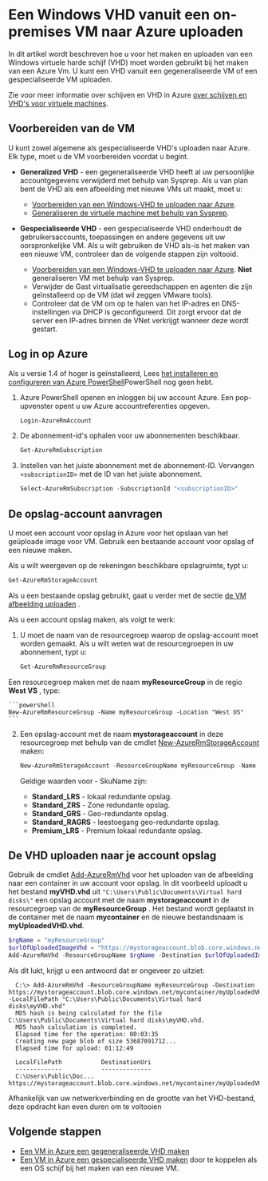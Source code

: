 <properties
    pageTitle="Een Windows VHD voor Resource Manager uploaden | Microsoft Azure"
    description="Informatie voor het uploaden van een virtuele Windows-computer VHD in ruimten met Azure, het implementatiemodel Resource Manager gebruiken. U kunt een VHD van hetzij een algemene of een gespecialiseerde VM uploaden."
    services="virtual-machines-windows"
    documentationCenter=""
    authors="cynthn"
    manager="timlt"
    editor="tysonn"
    tags="azure-resource-manager"/>

<tags
    ms.service="virtual-machines-windows"
    ms.workload="infrastructure-services"
    ms.tgt_pltfrm="vm-windows"
    ms.devlang="na"
    ms.topic="article"
    ms.date="10/10/2016"
    ms.author="cynthn"/>

# <a name="upload-a-windows-vhd-from-an-on-premises-vm-to-azure"></a>Een Windows VHD vanuit een on-premises VM naar Azure uploaden 


In dit artikel wordt beschreven hoe u voor het maken en uploaden van een Windows virtuele harde schijf (VHD) moet worden gebruikt bij het maken van een Azure Vm. U kunt een VHD vanuit een gegeneraliseerde VM of een gespecialiseerde VM uploaden. 

Zie voor meer informatie over schijven en VHD in Azure [over schijven en VHD's voor virtuele machines](virtual-machines-linux-about-disks-vhds.md).


## <a name="prepare-the-vm"></a>Voorbereiden van de VM 

U kunt zowel algemene als gespecialiseerde VHD's uploaden naar Azure. Elk type, moet u de VM voorbereiden voordat u begint.

- **Generalized VHD** - een gegeneraliseerde VHD heeft al uw persoonlijke accountgegevens verwijderd met behulp van Sysprep. Als u van plan bent de VHD als een afbeelding met nieuwe VMs uit maakt, moet u:
    - [Voorbereiden van een Windows-VHD te uploaden naar Azure](virtual-machines-windows-prepare-for-upload-vhd-image.md). 
    - [Generaliseren de virtuele machine met behulp van Sysprep](virtual-machines-windows-generalize-vhd.md). 

- **Gespecialiseerde VHD** - een gespecialiseerde VHD onderhoudt de gebruikersaccounts, toepassingen en andere gegevens uit uw oorspronkelijke VM. Als u wilt gebruiken de VHD als-is het maken van een nieuwe VM, controleer dan de volgende stappen zijn voltooid. 
    - [Voorbereiden van een Windows-VHD te uploaden naar Azure](virtual-machines-windows-prepare-for-upload-vhd-image.md). **Niet** generaliseren VM met behulp van Sysprep.
    - Verwijder de Gast virtualisatie gereedschappen en agenten die zijn geïnstalleerd op de VM (dat wil zeggen VMware tools).
    - Controleer dat de VM om op te halen van het IP-adres en DNS-instellingen via DHCP is geconfigureerd. Dit zorgt ervoor dat de server een IP-adres binnen de VNet verkrijgt wanneer deze wordt gestart. 

## <a name="log-in-to-azure"></a>Log in op Azure

Als u versie 1.4 of hoger is geïnstalleerd, Lees [het installeren en configureren van Azure PowerShell](../powershell-install-configure.md)PowerShell nog geen hebt.

1. Azure PowerShell openen en inloggen bij uw account Azure. Een pop-upvenster opent u uw Azure accountreferenties opgeven.

    ```powershell
    Login-AzureRmAccount
    ```


2. De abonnement-id's ophalen voor uw abonnementen beschikbaar.

    ```powershell
    Get-AzureRmSubscription
    ```

3. Instellen van het juiste abonnement met de abonnement-ID. Vervangen `<subscriptionID>` met de ID van het juiste abonnement.

    ```powershell
    Select-AzureRmSubscription -SubscriptionId "<subscriptionID>"
    ```

## <a name="get-the-storage-account"></a>De opslag-account aanvragen

U moet een account voor opslag in Azure voor het opslaan van het geüploade image voor VM. Gebruik een bestaande account voor opslag of een nieuwe maken. 

Als u wilt weergeven op de rekeningen beschikbare opslagruimte, typt u:

```powershell
Get-AzureRmStorageAccount
```

Als u een bestaande opslag gebruikt, gaat u verder met de sectie [de VM afbeelding uploaden](#upload-the-vm-vhd-to-your-storage-account) .

Als u een account opslag maken, als volgt te werk:

1. U moet de naam van de resourcegroep waarop de opslag-account moet worden gemaakt. Als u wilt weten wat de resourcegroepen in uw abonnement, typt u:

    ```powershell
    Get-AzureRmResourceGroup
    ```

Een resourcegroep maken met de naam **myResourceGroup** in de regio **West VS** , type:

    ```powershell
    New-AzureRmResourceGroup -Name myResourceGroup -Location "West US"
    ```

2. Een opslag-account met de naam **mystorageaccount** in deze resourcegroep met behulp van de cmdlet [New-AzureRmStorageAccount](https://msdn.microsoft.com/library/mt607148.aspx) maken:

    ```powershell
    New-AzureRmStorageAccount -ResourceGroupName myResourceGroup -Name mystorageaccount -Location "West US" -SkuName "Standard_LRS" -Kind "Storage"
    ```
            
    Geldige waarden voor - SkuName zijn:

    - **Standard_LRS** - lokaal redundante opslag. 
    - **Standard_ZRS** - Zone redundante opslag.
    - **Standard_GRS** - Geo-redundante opslag. 
    - **Standard_RAGRS** - leestoegang geo-redundante opslag. 
    - **Premium_LRS** - Premium lokaal redundante opslag. 



## <a name="upload-the-vhd-to-your-storage-account"></a>De VHD uploaden naar je account opslag

Gebruik de cmdlet [Add-AzureRmVhd](https://msdn.microsoft.com/library/mt603554.aspx) voor het uploaden van de afbeelding naar een container in uw account voor opslag. In dit voorbeeld uploadt u het bestand **myVHD.vhd** uit `"C:\Users\Public\Documents\Virtual hard disks\"` een opslag account met de naam **mystorageaccount** in de resourcegroep van de **myResourceGroup** . Het bestand wordt geplaatst in de container met de naam **mycontainer** en de nieuwe bestandsnaam is **myUploadedVHD.vhd**.

```powershell
$rgName = "myResourceGroup"
$urlOfUploadedImageVhd = "https://mystorageaccount.blob.core.windows.net/mycontainer/myUploadedVHD.vhd"
Add-AzureRmVhd -ResourceGroupName $rgName -Destination $urlOfUploadedImageVhd -LocalFilePath "C:\Users\Public\Documents\Virtual hard disks\myVHD.vhd"
```


Als dit lukt, krijgt u een antwoord dat er ongeveer zo uitziet:

```
  C:\> Add-AzureRmVhd -ResourceGroupName myResourceGroup -Destination https://mystorageaccount.blob.core.windows.net/mycontainer/myUploadedVHD.vhd -LocalFilePath "C:\Users\Public\Documents\Virtual hard disks\myVHD.vhd"
  MD5 hash is being calculated for the file C:\Users\Public\Documents\Virtual hard disks\myVHD.vhd.
  MD5 hash calculation is completed.
  Elapsed time for the operation: 00:03:35
  Creating new page blob of size 53687091712...
  Elapsed time for upload: 01:12:49

  LocalFilePath           DestinationUri
  -------------           --------------
  C:\Users\Public\Doc...  https://mystorageaccount.blob.core.windows.net/mycontainer/myUploadedVHD.vhd
```

Afhankelijk van uw netwerkverbinding en de grootte van het VHD-bestand, deze opdracht kan even duren om te voltooien


## <a name="next-steps"></a>Volgende stappen

- [Een VM in Azure een gegeneraliseerde VHD maken](virtual-machines-windows-create-vm-generalized.md)
- [Een VM in Azure een gespecialiseerde VHD maken](virtual-machines-windows-create-vm-specialized.md) door te koppelen als een OS schijf bij het maken van een nieuwe VM.


